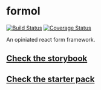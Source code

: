 # formol

[![Build Status](https://travis-ci.org/Kozea/formol.svg?branch=master)](https://travis-ci.org/Kozea/formol)
[![Coverage Status](https://coveralls.io/repos/github/Kozea/formol/badge.svg?branch=master)](https://coveralls.io/github/Kozea/formol?branch=master)

An opiniated react form framework.

## [Check the storybook](https://kozea.github.io/formol/)

## [Check the starter pack](https://github.com/Kozea/formol_starter_pack/)
